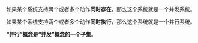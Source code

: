 
如果某个系统支持两个或者多个动作**同时存在**，那么这个系统就是一个并发系统。

如果某个系统支持两个或者多个动作**同时执行**，那么这个系统就是一个并行系统。

**“并行”概念是“并发”概念的一个子集**。
